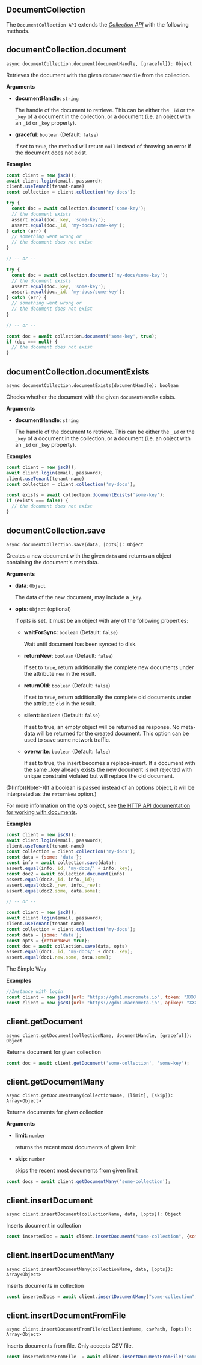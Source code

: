 ## DocumentCollection 

The `DocumentCollection API` extends the [_Collection API_](https://developer.document360.io/docs/overview-4)        with the following methods.

## documentCollection.document

`async documentCollection.document(documentHandle, [graceful]): Object`

Retrieves the document with the given `documentHandle` from the collection.

**Arguments**

- **documentHandle**: `string`

  The handle of the document to retrieve. This can be either the `_id` or the
  `_key` of a document in the collection, or a document (i.e. an object with an
  `_id` or `_key` property).

- **graceful**: `boolean` (Default: `false`)

  If set to `true`, the method will return `null` instead of throwing an error
  if the document does not exist.

**Examples**

```js
const client = new jsc8();
await client.login(email, password);
client.useTenant(tenant-name)
const collection = client.collection('my-docs');

try {
  const doc = await collection.document('some-key');
  // the document exists
  assert.equal(doc._key, 'some-key');
  assert.equal(doc._id, 'my-docs/some-key');
} catch (err) {
  // something went wrong or
  // the document does not exist
}

// -- or --

try {
  const doc = await collection.document('my-docs/some-key');
  // the document exists
  assert.equal(doc._key, 'some-key');
  assert.equal(doc._id, 'my-docs/some-key');
} catch (err) {
  // something went wrong or
  // the document does not exist
}

// -- or --

const doc = await collection.document('some-key', true);
if (doc === null) {
  // the document does not exist
}
```

## documentCollection.documentExists

`async documentCollection.documentExists(documentHandle): boolean`

Checks whether the document with the given `documentHandle` exists.

**Arguments**

- **documentHandle**: `string`

  The handle of the document to retrieve. This can be either the `_id` or the
  `_key` of a document in the collection, or a document (i.e. an object with an
  `_id` or `_key` property).

**Examples**

```js
const client = new jsc8();
await client.login(email, password);
client.useTenant(tenant-name)
const collection = client.collection('my-docs');

const exists = await collection.documentExists('some-key');
if (exists === false) {
  // the document does not exist
}
```

## documentCollection.save

`async documentCollection.save(data, [opts]): Object`

Creates a new document with the given `data` and returns an object containing
the document's metadata.

**Arguments**

- **data**: `Object`

  The data of the new document, may include a `_key`.

- **opts**: `Object` (optional)

  If _opts_ is set, it must be an object with any of the following properties:

  - **waitForSync**: `boolean` (Default: `false`)

    Wait until document has been synced to disk.

  - **returnNew**: `boolean` (Default: `false`)

    If set to `true`, return additionally the complete new documents under the
    attribute `new` in the result.

  - **returnOld**: `boolean` (Default: `false`)

    If set to `true`, return additionally the complete old documents under the
    attribute `old` in the result.

  - **silent**: `boolean` (Default: `false`)

    If set to true, an empty object will be returned as response. No meta-data
    will be returned for the created document. This option can be used to save
    some network traffic.

  - **overwrite**: `boolean` (Default: `false`)

    If set to true, the insert becomes a replace-insert. If a document with the
    same \_key already exists the new document is not rejected with unique
    constraint violated but will replace the old document.

@(Info)(Note:-)(If a boolean is passed instead of an options object, it will be interpreted as the `returnNew` option.)

For more information on the _opts_ object, see
[the HTTP API documentation for working with documents](https://developer.document360.io/docs/documents).

**Examples**

```js
const client = new jsc8();
await client.login(email, password);
client.useTenant(tenant-name)
const collection = client.collection('my-docs');
const data = {some: 'data'};
const info = await collection.save(data);
assert.equal(info._id, 'my-docs/' + info._key);
const doc2 = await collection.document(info)
assert.equal(doc2._id, info._id);
assert.equal(doc2._rev, info._rev);
assert.equal(doc2.some, data.some);

// -- or --

const client = new jsc8();
await client.login(email, password);
client.useTenant(tenant-name)
const collection = client.collection('my-docs');
const data = {some: 'data'};
const opts = {returnNew: true};
const doc = await collection.save(data, opts)
assert.equal(doc1._id, 'my-docs/' + doc1._key);
assert.equal(doc1.new.some, data.some);
```


The Simple Way

**Examples**

```js
//Instance with login
const client = new jsc8({url: "https://gdn1.macrometa.io", token: "XXXX"}); //OR with apikey
const client = new jsc8({url: "https://gdn1.macrometa.io", apikey: "XXXX"});
```

## client.getDocument

`async client.getDocument(collectionName, documentHandle, [graceful]): Object`

Returns document for given collection

```js
const doc = await client.getDocument('some-collection', 'some-key');
```

## client.getDocumentMany

`async client.getDocumentMany(collectionName, [limit], [skip]): Array<Object>`

Returns documents for given collection

**Arguments**

- **limit**: `number`

  returns the recent most documents of given limit

- **skip**: `number`

  skips the recent most documents from given limit

```js
const docs = await client.getDocumentMany('some-collection');
```

## client.insertDocument

`async client.insertDocument(collectionName, data, [opts]): Object`

Inserts document in collection

```js
const insertedDoc = await client.insertDocument("some-collection", {some: 'data'});
```

## client.insertDocumentMany

`async client.insertDocumentMany(collectionName, data, [opts]): Array<Object>`

Inserts documents in collection

```js
const insertedDocs = await client.insertDocumentMany("some-collection", [{some: 'data'}]);
```

## client.insertDocumentFromFile

`async client.insertDocumentFromFile(collectionName, csvPath, [opts]): Array<Object>`

Inserts documents from file. Only accepts CSV file.

```js
const insertedDocsFromFile  = await client.insertDocumentFromFile("some-collection", '~/data.csv');
```
